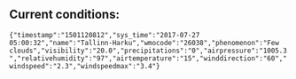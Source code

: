 ## Current conditions: 
 ``` {"timestamp":"1501120812","sys_time":"2017-07-27 05:00:32","name":"Tallinn-Harku","wmocode":"26038","phenomenon":"Few clouds","visibility":"20.0","precipitations":"0","airpressure":"1005.3","relativehumidity":"97","airtemperature":"15","winddirection":"60","windspeed":"2.3","windspeedmax":"3.4"} ```
